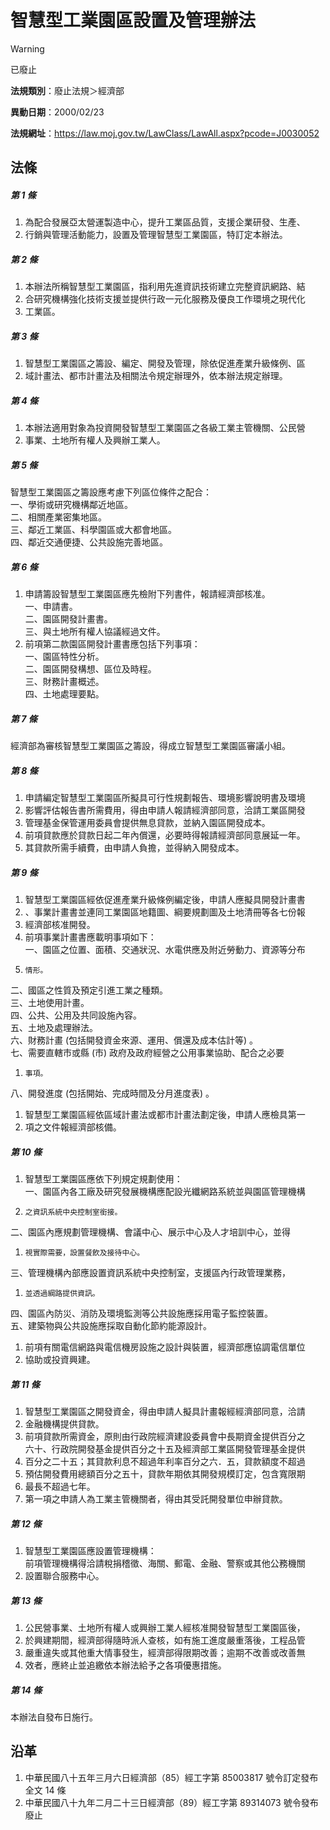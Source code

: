 # 智慧型工業園區設置及管理辦法


> [!WARNING]
> 已廢止


**法規類別**：廢止法規＞經濟部

**異動日期**：2000/02/23  

**法規網址**：https://law.moj.gov.tw/LawClass/LawAll.aspx?pcode=J0030052



## 法條
##### 第 1 條
1. 為配合發展亞太營運製造中心，提升工業區品質，支援企業研發、生產、
1. 行銷與管理活動能力，設置及管理智慧型工業園區，特訂定本辦法。

##### 第 2 條
1. 本辦法所稱智慧型工業園區，指利用先進資訊技術建立完整資訊網路、結
1. 合研究機構強化技術支援並提供行政一元化服務及優良工作環境之現代化
1. 工業區。

##### 第 3 條
1. 智慧型工業園區之籌設、編定、開發及管理，除依促進產業升級條例、區
1. 域計畫法、都市計畫法及相關法令規定辦理外，依本辦法規定辦理。

##### 第 4 條
1. 本辦法適用對象為投資開發智慧型工業園區之各級工業主管機關、公民營
1. 事業、土地所有權人及興辦工業人。

##### 第 5 條
智慧型工業園區之籌設應考慮下列區位條件之配合：  
一、學術或研究機構鄰近地區。  
二、相關產業密集地區。  
三、鄰近工業區、科學園區或大都會地區。  
四、鄰近交通便捷、公共設施完善地區。

##### 第 6 條
1. 申請籌設智慧型工業園區應先檢附下列書件，報請經濟部核准。  
一、申請書。  
二、園區開發計畫書。  
三、與土地所有權人協議經過文件。
1. 前項第二款園區開發計畫書應包括下列事項：  
一、園區特性分析。  
二、園區開發構想、區位及時程。  
三、財務計畫概述。  
四、土地處理要點。

##### 第 7 條
經濟部為審核智慧型工業園區之籌設，得成立智慧型工業園區審議小組。

##### 第 8 條
1. 申請編定智慧型工業園區所擬具可行性規劃報告、環境影響說明書及環境
1. 影響評估報告書所需費用，得由申請人報請經濟部同意，洽請工業區開發
1. 管理基金保管運用委員會提供無息貸款，並納入園區開發成本。
1. 前項貸款應於貸款日起二年內償還，必要時得報請經濟部同意展延一年。
1. 其貸款所需手續費，由申請人負擔，並得納入開發成本。

##### 第 9 條
1. 智慧型工業園區經依促進產業升級條例編定後，申請人應擬具開發計畫書
1. 、事業計畫書並連同工業園區地籍圖、綱要規劃圖及土地清冊等各七份報
1. 經濟部核准開發。
1. 前項事業計畫書應載明事項如下：  
一、園區之位置、面積、交通狀況、水電供應及附近勞動力、資源等分布
1.     情形。  
二、國區之性質及預定引進工業之種類。  
三、土地使用計畫。  
四、公共、公用及共同設施內容。  
五、土地及處理辦法。  
六、財務計畫 (包括開發資金來源、運用、償還及成本估計等) 。  
七、需要直轄市或縣 (市) 政府及政府經營之公用事業協助、配合之必要
1.     事項。  
八、開發進度 (包括開始、完成時間及分月進度表) 。
1. 智慧型工業園區經依區域計畫法或都市計畫法劃定後，申請人應檢具第一
1. 項之文件報經濟部核備。

##### 第 10 條
1. 智慧型工業園區應依下列規定規劃使用：  
一、園區內各工廠及研究發展機構應配設光纖網路系統並與園區管理機構
1.     之資訊系統中央控制室銜接。  
二、園區內應規劃管理機構、會議中心、展示中心及人才培訓中心，並得
1.     視實際需要，設置餐飲及接待中心。  
三、管理機構內部應設置資訊系統中央控制室，支援區內行政管理業務，
1.     並透過綱路提供資訊。  
四、園區內防災、消防及環境監測等公共設施應採用電子監控裝置。  
五、建築物與公共設施應採取自動化節約能源設計。
1. 前項有關電信網路與電信機房設施之設計與裝置，經濟部應協調電信單位
1. 協助或投資興建。

##### 第 11 條
1. 智慧型工業園區之開發資金，得由申請人擬具計畫報經經濟部同意，洽請
1. 金融機構提供貸款。
1. 前項貸款所需資金，原則由行政院經濟建設委員會中長期資金提供百分之  
六十、行政院開發基金提供百分之十五及經濟部工業區開發管理基金提供
1. 百分之二十五；其貸款利息不超過年利率百分之六．五，貸款額度不超過
1. 預估開發費用總額百分之五十，貸款年期依其開發規模訂定，包含寬限期
1. 最長不超過七年。
1. 第一項之申請人為工業主管機關者，得由其受託開發單位申辦貸款。

##### 第 12 條
1. 智慧型工業園區應設置管理機構：  
前項管理機構得洽請稅捐稽徵、海關、郵電、金融、警察或其他公務機關
1. 設置聯合服務中心。

##### 第 13 條
1. 公民營事業、土地所有權人或興辦工業人經核准開發智慧型工業園區後，
1. 於興建期間，經濟部得隨時派人查核，如有施工進度嚴重落後，工程品管
1. 嚴重違失或其他重大情事發生，經濟部得限期改善；逾期不改善或改善無
1. 效者，應終止並追繳依本辦法給予之各項優惠措施。

##### 第 14 條
本辦法自發布日施行。

## 沿革
1. 中華民國八十五年三月六日經濟部（85）經工字第 85003817 號令訂定發布全文 14 條
1. 中華民國八十九年二月二十三日經濟部（89）經工字第 89314073 號令發布廢止
